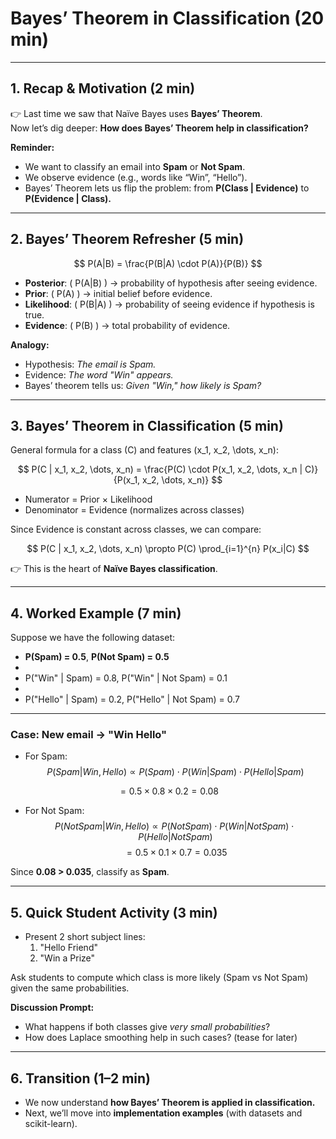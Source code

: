 # Bayes’ Theorem in Classification (20 min)

---

## 1. Recap & Motivation (2 min)

👉 Last time we saw that Naïve Bayes uses **Bayes’ Theorem**.  
Now let’s dig deeper: **How does Bayes’ Theorem help in classification?**

**Reminder:**  
- We want to classify an email into **Spam** or **Not Spam**.  
- We observe evidence (e.g., words like “Win”, “Hello”).  
- Bayes’ Theorem lets us flip the problem: from **P(Class | Evidence)** to **P(Evidence | Class).**

---

## 2. Bayes’ Theorem Refresher (5 min)

$$
P(A|B) = \frac{P(B|A) \cdot P(A)}{P(B)}
$$

- **Posterior**: \( P(A|B) \) → probability of hypothesis after seeing evidence.  
- **Prior**: \( P(A) \) → initial belief before evidence.  
- **Likelihood**: \( P(B|A) \) → probability of seeing evidence if hypothesis is true.  
- **Evidence**: \( P(B) \) → total probability of evidence.  

 **Analogy:**  
- Hypothesis: *The email is Spam.*  
- Evidence: *The word "Win" appears.*  
- Bayes’ theorem tells us: *Given "Win," how likely is Spam?*

---

## 3. Bayes’ Theorem in Classification (5 min)

General formula for a class \(C\) and features \(x_1, x_2, \dots, x_n\):

$$
P(C | x_1, x_2, \dots, x_n) = \frac{P(C) \cdot P(x_1, x_2, \dots, x_n | C)}{P(x_1, x_2, \dots, x_n)}
$$

- Numerator = Prior × Likelihood  
- Denominator = Evidence (normalizes across classes)  

Since Evidence is constant across classes, we can compare:

$$
P(C | x_1, x_2, \dots, x_n) \propto P(C) \prod_{i=1}^{n} P(x_i|C)
$$

👉 This is the heart of **Naïve Bayes classification**.

---

## 4. Worked Example (7 min)

Suppose we have the following dataset:

- **P(Spam) = 0.5**, **P(Not Spam) = 0.5**
- 
- P("Win" | Spam) = 0.8, P("Win" | Not Spam) = 0.1
- 
- P("Hello" | Spam) = 0.2, P("Hello" | Not Spam) = 0.7  

---

### Case: New email → "Win Hello"

- For Spam:  
$$
P(Spam | Win, Hello) \propto P(Spam) \cdot P(Win|Spam) \cdot P(Hello|Spam)
$$

$$
= 0.5 \times 0.8 \times 0.2 = 0.08
$$

- For Not Spam:  
$$
P(NotSpam | Win, Hello) \propto P(NotSpam) \cdot P(Win|NotSpam) \cdot P(Hello|NotSpam)
$$ 
$$
= 0.5 \times 0.1 \times 0.7 = 0.035
$$

 Since **0.08 > 0.035**, classify as **Spam**.

---

## 5. Quick Student Activity (3 min)

- Present 2 short subject lines:  
  1. "Hello Friend"  
  2. "Win a Prize"  

Ask students to compute which class is more likely (Spam vs Not Spam) given the same probabilities.  

**Discussion Prompt:**  
- What happens if both classes give *very small probabilities*?  
- How does Laplace smoothing help in such cases? (tease for later)

---

## 6. Transition (1–2 min)

- We now understand **how Bayes’ Theorem is applied in classification.**  
- Next, we’ll move into **implementation examples** (with datasets and scikit-learn).

